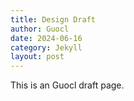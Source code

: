 ```yaml
---
title: Design Draft
author: Guocl
date: 2024-06-16
category: Jekyll
layout: post
---
```


This is an Guocl draft page.
